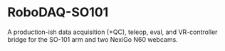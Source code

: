 # RoboDAQ-SO101

A production-ish data acquisition (+QC), teleop, eval, and VR-controller bridge
for the SO-101 arm and two NexiGo N60 webcams.
